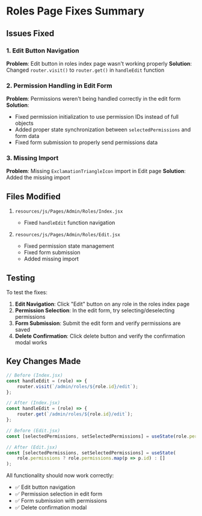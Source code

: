 # Roles Page Fixes Summary

## Issues Fixed

### 1. Edit Button Navigation
**Problem**: Edit button in roles index page wasn't working properly
**Solution**: Changed `router.visit()` to `router.get()` in `handleEdit` function

### 2. Permission Handling in Edit Form
**Problem**: Permissions weren't being handled correctly in the edit form
**Solution**: 
- Fixed permission initialization to use permission IDs instead of full objects
- Added proper state synchronization between `selectedPermissions` and form data
- Fixed form submission to properly send permissions data

### 3. Missing Import
**Problem**: Missing `ExclamationTriangleIcon` import in Edit page
**Solution**: Added the missing import

## Files Modified

1. `resources/js/Pages/Admin/Roles/Index.jsx`
   - Fixed `handleEdit` function navigation

2. `resources/js/Pages/Admin/Roles/Edit.jsx`
   - Fixed permission state management
   - Fixed form submission
   - Added missing import

## Testing

To test the fixes:

1. **Edit Navigation**: Click "Edit" button on any role in the roles index page
2. **Permission Selection**: In the edit form, try selecting/deselecting permissions
3. **Form Submission**: Submit the edit form and verify permissions are saved
4. **Delete Confirmation**: Click delete button and verify the confirmation modal works

## Key Changes Made

```javascript
// Before (Index.jsx)
const handleEdit = (role) => {
    router.visit(`/admin/roles/${role.id}/edit`);
};

// After (Index.jsx)
const handleEdit = (role) => {
    router.get(`/admin/roles/${role.id}/edit`);
};

// Before (Edit.jsx)
const [selectedPermissions, setSelectedPermissions] = useState(role.permissions || []);

// After (Edit.jsx)
const [selectedPermissions, setSelectedPermissions] = useState(
    role.permissions ? role.permissions.map(p => p.id) : []
);
```

All functionality should now work correctly:
- ✅ Edit button navigation
- ✅ Permission selection in edit form
- ✅ Form submission with permissions
- ✅ Delete confirmation modal